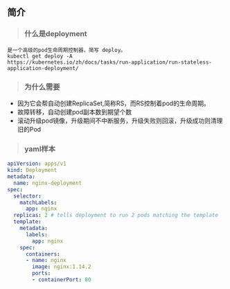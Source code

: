 ## 简介
> ### 什么是deployment
    是一个高级的pod生命周期控制器，简写 deploy。
    kubectl get deploy -A
    https://kubernetes.io/zh/docs/tasks/run-application/run-stateless-application-deployment/
> ### 为什么需要
* 因为它会帮自动创建ReplicaSet,简称RS，而RS控制着pod的生命周期。
* 故障转移，自动创建pod副本数到期望个数
* 滚动升级pod镜像，升级期间不中断服务，升级失败则回滚，升级成功则清理旧的Pod

> ### yaml样本
```yaml
apiVersion: apps/v1
kind: Deployment
metadata:
  name: nginx-deployment
spec:
  selector:
    matchLabels:
      app: nginx
  replicas: 2 # tells deployment to run 2 pods matching the template
  template:
    metadata:
      labels:
        app: nginx
    spec:
      containers:
      - name: nginx
        image: nginx:1.14.2
        ports:
        - containerPort: 80
```